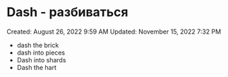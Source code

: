 # Dash - разбиваться

Created: August 26, 2022 9:59 AM
Updated: November 15, 2022 7:32 PM

- dash the brick
- dash into pieces
- Dash into shards
- Dash the hart